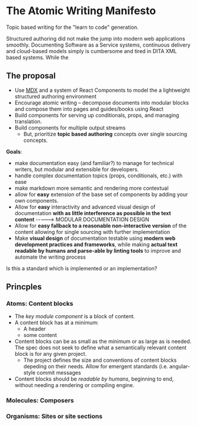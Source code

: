 # The Atomic Writing Manifesto

Topic based writing for the "learn to code" generation.

Structured authoring did not make the jump into modern web applications smoothly. Documenting Software as a Service systems, continuous delivery and cloud-based models simply is cumbersome and tired in DITA XML based systems. While the 

## The proposal

* Use [MDX](https://mdxjs.com/) and a system of React Components to model the a lightweight structured authoring environment
* Encourage atomic writing – decompose documents into modular blocks and compose them into pages and guides/books using React
* Build components for serving up conditionals, props, and managing translation.
* Build components for multiple output streams
  * But, prioritize **topic based authoring** concepts over single sourcing concepts.
  
**Goals**: 
  * make documentation easy (and familiar?) to manage for technical writers, but modular and extensible for developers.
  * handle complex documentation topics (props, conditionals, etc.) with ease
  * make markdown more semantic and rendering more contextual
  * allow for **easy** extension of the base set of components by adding your own components.
  * Allow for **easy** interactivity and advanced visual design of documentation **with as little interference as possible in the text content**  -----> MODULAR DOCUMENTATION DESIGN
   * Allow for **easy fallback to a reasonable non-interactive version** of the content allowing for single sourcing with further implementation
  * Make **visual design** of documentation testable using **modern web development practices and frameworks**, while making **actual text readable by humans and parse-able by linting tools** to improve and automate the writing process


Is this a standard which is implemented or an implementation?


## Princples

### Atoms: Content blocks

* The _key module component_ is a block of content.
* A content block has at a minimum:
  * A header
  * some content
* Content blocks can be as small as the minimum or as large as is needed. The spec does not seek to define what a semantically relevant content block is for any given project. 
  * The project defines the size and conventions of content blocks depeding on their needs. Allow for emergent standards (i.e. angular-style commit messages
* Content blocks should be _readable by humans_, beginning to end, without needing a rendering or compiling engine.


### Molecules: Composers 


### Organisms: Sites or site sections
